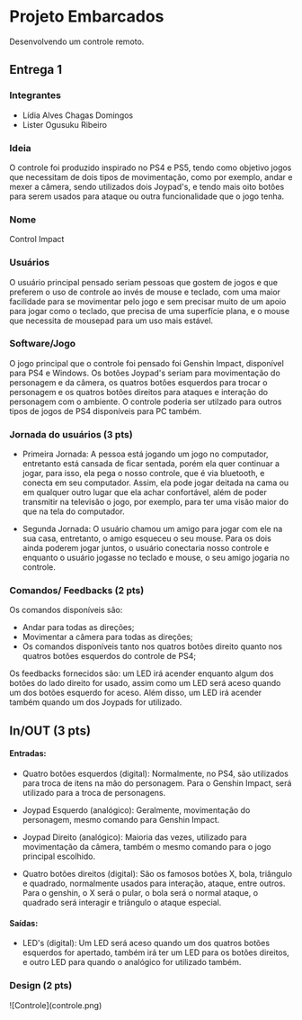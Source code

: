 # Projeto Embarcados

Desenvolvendo um controle remoto.

## Entrega 1

### Integrantes

- Lídia Alves Chagas Domingos
- Lister Ogusuku Ribeiro

### Ideia

O controle foi produzido inspirado no PS4 e PS5, tendo como objetivo jogos que necessitam de dois tipos de movimentação, como por exemplo, andar e mexer a câmera, sendo utilizados dois Joypad's, e tendo mais oito botôes para serem usados para ataque ou outra funcionalidade que o jogo tenha.

### Nome

Control Impact

### Usuários 

O usuário principal pensado seriam pessoas que gostem de jogos e que preferem o uso de controle ao invés de mouse e teclado, com uma maior facilidade para se movimentar pelo jogo e sem precisar muito de um apoio para jogar como o teclado, que precisa de uma superfície plana, e o mouse que necessita de mousepad para um uso mais estável. 

### Software/Jogo 

O jogo principal que o controle foi pensado foi Genshin Impact, disponível para PS4 e Windows. Os botões Joypad's seriam para movimentação do personagem e da câmera, os quatros botões esquerdos para trocar o personagem e os quatros botões direitos para ataques e interação do personagem com o ambiente. O controle poderia ser utilzado para outros tipos de jogos de PS4 disponíveis para PC também. 

### Jornada do usuários (3 pts)

- Primeira Jornada: A pessoa está jogando um jogo no computador, entretanto está cansada de ficar sentada, porém ela quer continuar a jogar, para isso, ela pega o nosso controle, que é via bluetooth, e conecta em seu computador. Assim, ela pode jogar deitada na cama ou em qualquer outro lugar que ela achar confortável, além de poder transmitir na televisão o jogo, por exemplo, para ter uma visão maior do que na tela do computador.

- Segunda Jornada: O usuário chamou um amigo para jogar com ele na sua casa, entretanto, o amigo esqueceu o seu mouse. Para os dois ainda poderem jogar juntos, o usuário conectaria nosso controle e enquanto o usuário jogasse no teclado e mouse, o seu amigo jogaria no controle.

### Comandos/ Feedbacks (2 pts)

Os comandos disponíveis são:
- Andar para todas as direções;
- Movimentar a câmera para todas as direções;
- Os comandos disponíveis tanto nos quatros botões direito quanto nos quatros botões esquerdos do controle de PS4;

Os feedbacks fornecidos são: um LED irá acender enquanto algum dos botões do lado direito for usado, assim como um LED será aceso quando um dos botões esquerdo for aceso. Além disso, um LED irá acender também quando um dos Joypads for utilizado.

## In/OUT (3 pts)

#### Entradas:

- Quatro botões esquerdos (digital): Normalmente, no PS4, são utilizados para troca de itens na mão do personagem. Para o Genshin Impact, será utilizado para a troca de personagens.

- Joypad Esquerdo (analógico): Geralmente, movimentação do personagem, mesmo comando para Genshin Impact.

- Joypad Direito (analógico): Maioria das vezes, utilizado para movimentação da câmera, também o mesmo comando para o jogo principal escolhido.

- Quatro botões direitos (digital): São os famosos botões X, bola, triângulo e quadrado, normalmente usados para interação, ataque, entre outros. Para o genshin, o X será o pular, o bola será o normal ataque, o quadrado será interagir e triângulo o ataque especial.

#### Saídas:

- LED's (digital): Um LED será aceso quando um dos quatros botões esquerdos for apertado, também irá ter um LED para os botões direitos, e outro LED para quando o analógico for utilizado também. 

### Design (2 pts)
<div width="200" height="400">
![Controle](controle.png)
</div>
